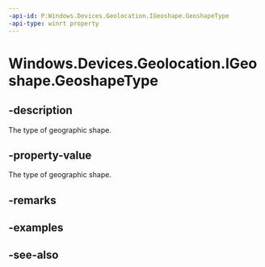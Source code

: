 ----api-id: P:Windows.Devices.Geolocation.IGeoshape.GeoshapeType
-api-type: winrt property
---<!-- Property syntaxpublic Windows.Devices.Geolocation.GeoshapeType GeoshapeType { get; }--># Windows.Devices.Geolocation.IGeoshape.GeoshapeType## -descriptionThe type of geographic shape.## -property-valueThe type of geographic shape.## -remarks## -examples## -see-also